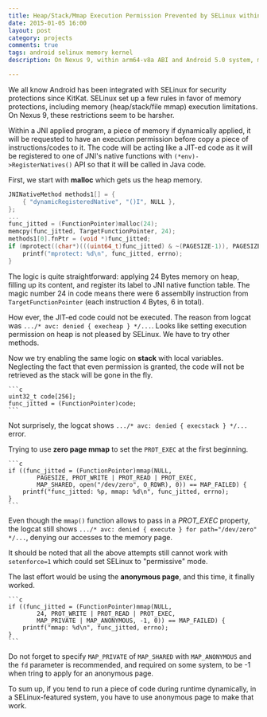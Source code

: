 ```yaml
---
title: Heap/Stack/Mmap Execution Permission Prevented by SELinux within Android 5.0
date: 2015-01-05 16:00
layout: post
category: projects
comments: true
tags: android selinux memory kernel
description: On Nexus 9, within arm64-v8a ABI and Android 5.0 system, more restrictions regarding security appeared, including memory excecution permissions that become mandatory by SELinux.

---
```


We all know Android has been integrated with SELinux for security protections since KitKat. SELinux set up a few rules in favor of memory protections, including memory (heap/stack/file mmap) execution limitations. On Nexus 9, these restrictions seem to be harsher.

Within a JNI applied program, a piece of memory if dynamically applied, it will be requested to have an execution permission before copy a piece of instructions/codes to it. The code will be acting like a JIT-ed code as it will be registered to one of JNI's native functions with `(*env)->RegisterNatives()` API so that it will be called in Java code.

First, we start with **malloc** which gets us the heap memory.

```C
JNINativeMethod methods1[] = {
    { "dynamicRegisteredNative", "()I", NULL },
};
...
func_jitted = (FunctionPointer)malloc(24);
memcpy(func_jitted, TargetFunctionPointer, 24);
methods1[0].fnPtr = (void *)func_jitted;
if (mprotect((char*)(((uint64_t)func_jitted) & ~(PAGESIZE-1)), PAGESIZE, PROT_EXEC | PROT_READ | PROT_WRITE) < 0) {
    printf("mprotect: %d\n", func_jitted, errno);
}
```

The logic is quite straightforward: applying 24 Bytes memory on heap, filling up its content, and register its label to JNI native function table. The magic number 24 in code means there were 6 assemblly instruction from `TargetFunctionPointer` (each instruction 4 Bytes, 6 in total). 

How ever, the JIT-ed code could not be executed. The reason from logcat was `.../* avc: denied { execheap } */...`. Looks like setting execution permission on heap is not pleased by SELinux. We have to try other methods.

Now we try enabling the same logic on **stack** with local variables. Neglecting the fact that even permission is granted, the code will not be retrieved as the stack will be gone in the fly.

    ```c
    uint32_t code[256];
    func_jitted = (FunctionPointer)code;
    ```
    
Not surprisely, the logcat shows `.../* avc: denied { execstack } */...` error.

Trying to use **zero page mmap** to set the `PROT_EXEC` at the first beginning.

    ```c
    if ((func_jitted = (FunctionPointer)mmap(NULL, 
            PAGESIZE, PROT_WRITE | PROT_READ | PROT_EXEC,
            MAP_SHARED, open("/dev/zero", O_RDWR), 0)) == MAP_FAILED) {
        printf("func_jitted: %p, mmap: %d\n", func_jitted, errno);
    }
    ```

Even though the `mmap()` function allows to pass in a *PROT_EXEC* property, the logcat still shows `.../* avc: denied { execute } for path="/dev/zero" */...`, denying our accesses to the memory page.

It should be noted that all the above attempts still cannot work with `setenforce=1` which could set SELinux to "permissive" mode.

The last effort would be using the **anonymous page**, and this time, it finally worked.

    ```c
    if ((func_jitted = (FunctionPointer)mmap(NULL, 
            24, PROT_WRITE | PROT_READ | PROT_EXEC,
            MAP_PRIVATE | MAP_ANONYMOUS, -1, 0)) == MAP_FAILED) {
        printf("mmap: %d\n", func_jitted, errno);
    }
    ```

Do not forget to specify `MAP_PRIVATE` of `MAP_SHARED` with `MAP_ANONYMOUS` and the `fd` parameter is recommended, and required on some system, to be -1 when tring to apply for an anonymous page.

To sum up, if you tend to run a piece of code during runtime dynamically, in a SELinux-featured system, you have to use anonymous page to make that work.



<br />

